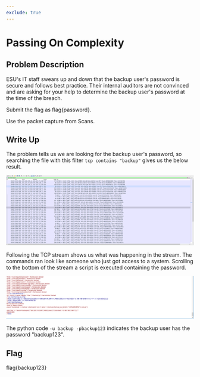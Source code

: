 ```yaml
---
exclude: true
---
```

# Passing On Complexity

## Problem Description

ESU's IT staff swears up and down that the backup user's password is secure and follows best practice. Their internal auditors are not convinced and are asking for your help to determine the backup user's password at the time of the breach.

Submit the flag as flag{password}.

Use the packet capture from Scans.

## Write Up

The problem tells us we are looking for the backup user's password, so searching the file with this filter `tcp contains "backup"` gives us the below result.

![PCAP filtered for backup](backupFiltered.PNG "Backup filter in place")



Following the TCP stream shows us what was happening in the stream. The commands ran look like someone who just got access to a system. Scrolling to the bottom of the stream a script is executed containing the password.

![PCAP with backup password](backupPassword.PNG "Backup password shown")



The python code `-u backup -pbackup123` indicates the backup user has the password "backup123".

## Flag

flag{backup123}
